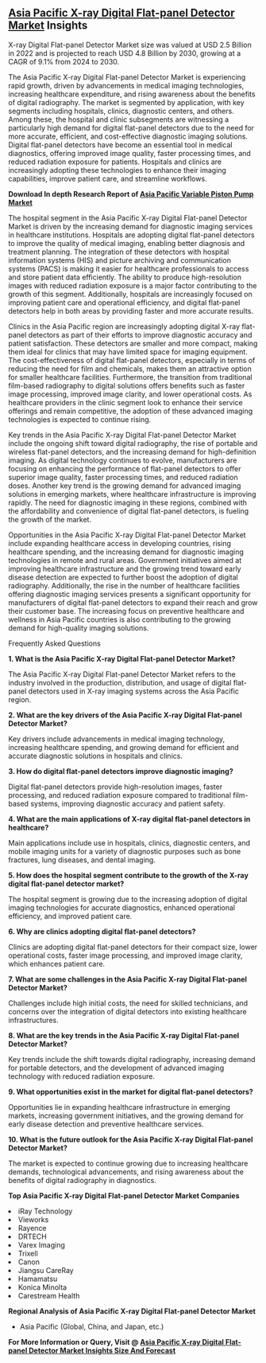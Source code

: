 <h2><a href="https://www.verifiedmarketreports.com/download-sample/?rid=214424&amp;utm_source=Github-Feb&amp;utm_medium=225" target="_blank">Asia Pacific X-ray Digital Flat-panel Detector Market</a> Insights</h2><p>X-ray Digital Flat-panel Detector Market size was valued at USD 2.5 Billion in 2022 and is projected to reach USD 4.8 Billion by 2030, growing at a CAGR of 9.1% from 2024 to 2030.</p><p><p>The Asia Pacific X-ray Digital Flat-panel Detector Market is experiencing rapid growth, driven by advancements in medical imaging technologies, increasing healthcare expenditure, and rising awareness about the benefits of digital radiography. The market is segmented by application, with key segments including hospitals, clinics, diagnostic centers, and others. Among these, the hospital and clinic subsegments are witnessing a particularly high demand for digital flat-panel detectors due to the need for more accurate, efficient, and cost-effective diagnostic imaging solutions. Digital flat-panel detectors have become an essential tool in medical diagnostics, offering improved image quality, faster processing times, and reduced radiation exposure for patients. Hospitals and clinics are increasingly adopting these technologies to enhance their imaging capabilities, improve patient care, and streamline workflows. <p><strong>Download In depth Research Report of <a href="https://www.verifiedmarketreports.com/download-sample/?rid=236118&amp;utm_source=Pulse-Dec&amp;utm_medium=225" target="_blank">Asia Pacific Variable Piston Pump Market</a></strong></p></p> <p>The hospital segment in the Asia Pacific X-ray Digital Flat-panel Detector Market is driven by the increasing demand for diagnostic imaging services in healthcare institutions. Hospitals are adopting digital flat-panel detectors to improve the quality of medical imaging, enabling better diagnosis and treatment planning. The integration of these detectors with hospital information systems (HIS) and picture archiving and communication systems (PACS) is making it easier for healthcare professionals to access and store patient data efficiently. The ability to produce high-resolution images with reduced radiation exposure is a major factor contributing to the growth of this segment. Additionally, hospitals are increasingly focused on improving patient care and operational efficiency, and digital flat-panel detectors help in both areas by providing faster and more accurate results. <p>Clinics in the Asia Pacific region are increasingly adopting digital X-ray flat-panel detectors as part of their efforts to improve diagnostic accuracy and patient satisfaction. These detectors are smaller and more compact, making them ideal for clinics that may have limited space for imaging equipment. The cost-effectiveness of digital flat-panel detectors, especially in terms of reducing the need for film and chemicals, makes them an attractive option for smaller healthcare facilities. Furthermore, the transition from traditional film-based radiography to digital solutions offers benefits such as faster image processing, improved image clarity, and lower operational costs. As healthcare providers in the clinic segment look to enhance their service offerings and remain competitive, the adoption of these advanced imaging technologies is expected to continue rising. <p>Key trends in the Asia Pacific X-ray Digital Flat-panel Detector Market include the ongoing shift toward digital radiography, the rise of portable and wireless flat-panel detectors, and the increasing demand for high-definition imaging. As digital technology continues to evolve, manufacturers are focusing on enhancing the performance of flat-panel detectors to offer superior image quality, faster processing times, and reduced radiation doses. Another key trend is the growing demand for advanced imaging solutions in emerging markets, where healthcare infrastructure is improving rapidly. The need for diagnostic imaging in these regions, combined with the affordability and convenience of digital flat-panel detectors, is fueling the growth of the market. <p>Opportunities in the Asia Pacific X-ray Digital Flat-panel Detector Market include expanding healthcare access in developing countries, rising healthcare spending, and the increasing demand for diagnostic imaging technologies in remote and rural areas. Government initiatives aimed at improving healthcare infrastructure and the growing trend toward early disease detection are expected to further boost the adoption of digital radiography. Additionally, the rise in the number of healthcare facilities offering diagnostic imaging services presents a significant opportunity for manufacturers of digital flat-panel detectors to expand their reach and grow their customer base. The increasing focus on preventive healthcare and wellness in Asia Pacific countries is also contributing to the growing demand for high-quality imaging solutions. <p>Frequently Asked Questions</p> <p><b>1. What is the Asia Pacific X-ray Digital Flat-panel Detector Market?</b></p> <p>The Asia Pacific X-ray Digital Flat-panel Detector Market refers to the industry involved in the production, distribution, and usage of digital flat-panel detectors used in X-ray imaging systems across the Asia Pacific region.</p> <p><b>2. What are the key drivers of the Asia Pacific X-ray Digital Flat-panel Detector Market?</b></p> <p>Key drivers include advancements in medical imaging technology, increasing healthcare spending, and growing demand for efficient and accurate diagnostic solutions in hospitals and clinics.</p> <p><b>3. How do digital flat-panel detectors improve diagnostic imaging?</b></p> <p>Digital flat-panel detectors provide high-resolution images, faster processing, and reduced radiation exposure compared to traditional film-based systems, improving diagnostic accuracy and patient safety.</p> <p><b>4. What are the main applications of X-ray digital flat-panel detectors in healthcare?</b></p> <p>Main applications include use in hospitals, clinics, diagnostic centers, and mobile imaging units for a variety of diagnostic purposes such as bone fractures, lung diseases, and dental imaging.</p> <p><b>5. How does the hospital segment contribute to the growth of the X-ray digital flat-panel detector market?</b></p> <p>The hospital segment is growing due to the increasing adoption of digital imaging technologies for accurate diagnostics, enhanced operational efficiency, and improved patient care.</p> <p><b>6. Why are clinics adopting digital flat-panel detectors?</b></p> <p>Clinics are adopting digital flat-panel detectors for their compact size, lower operational costs, faster image processing, and improved image clarity, which enhances patient care.</p> <p><b>7. What are some challenges in the Asia Pacific X-ray Digital Flat-panel Detector Market?</b></p> <p>Challenges include high initial costs, the need for skilled technicians, and concerns over the integration of digital detectors into existing healthcare infrastructures.</p> <p><b>8. What are the key trends in the Asia Pacific X-ray Digital Flat-panel Detector Market?</b></p> <p>Key trends include the shift towards digital radiography, increasing demand for portable detectors, and the development of advanced imaging technology with reduced radiation exposure.</p> <p><b>9. What opportunities exist in the market for digital flat-panel detectors?</b></p> <p>Opportunities lie in expanding healthcare infrastructure in emerging markets, increasing government initiatives, and the growing demand for early disease detection and preventive healthcare services.</p> <p><b>10. What is the future outlook for the Asia Pacific X-ray Digital Flat-panel Detector Market?</b></p> <p>The market is expected to continue growing due to increasing healthcare demands, technological advancements, and rising awareness about the benefits of digital radiography in diagnostics.</p> </p><p><strong>Top Asia Pacific X-ray Digital Flat-panel Detector Market Companies</strong></p><div data-test-id=""><p><li>iRay Technology</li><li> Vieworks</li><li> Rayence</li><li> DRTECH</li><li> Varex Imaging</li><li> Trixell</li><li> Canon</li><li> Jiangsu CareRay</li><li> Hamamatsu</li><li> Konica Minolta</li><li> Carestream Health</li></p><div><strong>Regional Analysis of&nbsp;Asia Pacific X-ray Digital Flat-panel Detector Market</strong></div><ul><li dir="ltr"><p dir="ltr">Asia Pacific (Global, China, and Japan, etc.)</p></li></ul><p><strong>For More Information or Query, Visit @&nbsp;</strong><strong><a href="https://www.verifiedmarketreports.com/product/x-ray-digital-flat-panel-detector-market/?utm_source=Github-Feb&amp;utm_medium=225" target="_blank">Asia Pacific X-ray Digital Flat-panel Detector Market Insights Size And Forecast</a></strong></p></div><h2>&nbsp;</h2><div data-test-id="">&nbsp;</div>
